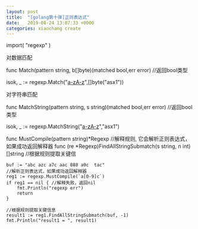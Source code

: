 ```yaml
---
layout: post
title:  "[golang第十弹]正则表达式"
date:   2019-08-24 13:07:33 +0000
categories: xiaochang create
---
```


import(
  "regexp"
)

对数据匹配

  func Match(pattern string, b[]byte)(matched bool,err error) //返回bool类型
  
  isok, _ := regexp.Match("[a-zA-z](3)",[]byte("asx1"))
  
对字符串匹配

  func MatchString(pattern string, s string)(matched bool,err error) //返回bool类型
  
  isok, _ := regexp.MatchString("[a-zA-z](3)","asx1")


func MustCompile(pattern string)*Regexp  //解释规则, 它会解析正则表达式，如果成功返回解释器
func (re *Regexp)FindAllStringSubmatch(s string, n int)[]string  //根据规则提取关键信

    buf := "abc azc a7c aac 888 a9c  tac"
    //解析正则表达式，如果成功返回解释器
    reg1 := regexp.MustCompile(`a[0-9]c`)
    if reg1 == nil { //解释失败，返回nil
        fmt.Println("regexp err")
        return
    }
    
    //根据规则提取关键信息
    result1 := reg1.FindAllStringSubmatch(buf, -1)
    fmt.Println("result1 = ", result1)

